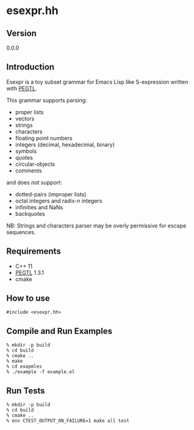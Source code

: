 # esexpr.hh
## Version

0.0.0

## Introduction

Esexpr is a toy subset grammar for Emacs Lisp like S-expression written with [PEGTL](https://github.com/ColinH/PEGTL).

This grammar supports parsing:

* proper lists
* vectors
* strings
* characters
* floating point numbers
* integers (decimal, hexadecimal, binary)
* symbols
* quotes
* circular-objects
* comments

and does *not* support:

* dotted-pairs (improper lists)
* octal integers and radix-n integers
* infinities and NaNs
* backquotes

NB: Strings and characters parser may be overly permissive for escape sequences.

## Requirements

* C++ 11
* [PEGTL](https://github.com/ColinH/PEGTL) 1.3.1
* cmake

## How to use

```
#include <esexpr.hh>
```

## Compile and Run Examples

```
% mkdir -p build
% cd build
% cmake ..
% make
% cd exapmles
% ./example -f example.el
```

## Run Tests

```
% mkdir -p build
% cd build
% cmake ..
% env CTEST_OUTPUT_ON_FAILURE=1 make all test
```
